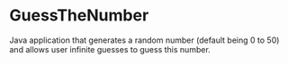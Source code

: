 # GuessTheNumber
Java application that generates a random number (default being 0 to 50) and allows user infinite guesses to guess this number.
